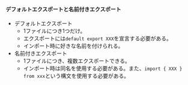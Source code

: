 #### デフォルトエクスポートと名前付きエクスポート
- デフォルトエクスポート
  - 1ファイルにつき1つだけ。
  - エクスポートには`default export XXX`を宣言する必要がある。
  - インポート時に好きな名前を付けられる。
- 名前付きエクスポート
  - 1ファイルにつき、複数エクスポートできる。
  - インポート時は同名を使用する必要がある。また、`import { XXX } from xxx`という構文を使用する必要がある。
